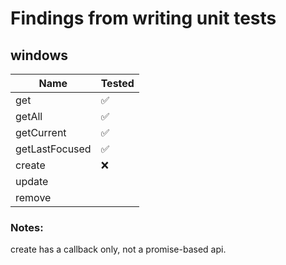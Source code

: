 # Findings from writing unit tests

## windows

| Name           | Tested |
| -------------- | ------ |
| get            | ✅     |
| getAll         | ✅     |
| getCurrent     | ✅     |
| getLastFocused | ✅     |
| create         | ❌     |
| update         |        |
| remove         |        |

### Notes:

create has a callback only, not a promise-based api.
